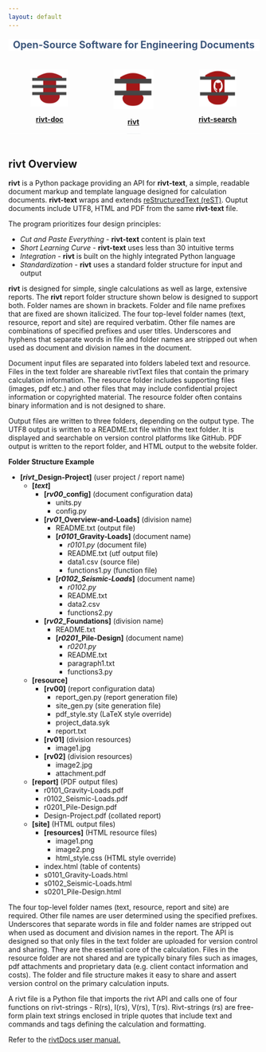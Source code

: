 ```yaml
---
layout: default
---
```



<p style= "font-size: 1.4em !important;text-align:center; color:#3d577c; background-color:#fff"><b>Open-Source Software for Engineering Documents</b></p>
<br>

<div id="banner" style="overflow:visible; display:flex; justify-content:space-around; font-size:1.0em !important; text-align:center">
    <div>
    <a href="https://rivtdoc.net"><img src="./assets/img/rivtdocs03.png" width="75" height="75" /></a><p><a href="https://rivtdoc.net"><b>rivt-doc</b></a></p>
    </div>
    <div>
    <a href="https://rivtcode.net"><img src="./assets/img/rivt03.png" width="80" height="80"/></a><p style="color:#a4a2a2"><a href="https://rivtcode.net"><b>rivt</b></a></p>
    </div>
    <div>
    <a href="https://rivtdoc.net/search"><img src="./assets/img/search03.png" width="75" height="75"/></a><p style="color:#a4a2a2"><a href="https://rivtdoc.net/search"><b>rivt-search</b></a></p>
    </div>
</div>

<p style= "font-size: .1em !important;text-align:center; color:#3d577c; background-color:#fff">------------------------------------------ </p>
<br>

## **rivt** Overview

**rivt** is a Python package providing an API for **rivt-text**, a simple,
readable document markup and template language designed for calculation
documents. **rivt-text** wraps and extends [reStructuredText
(reST)](https://docutils.sourceforge.io/rst.html). Ouptut documents include
UTF8, HTML and PDF from the same **rivt-text** file.

The program prioritizes four design principles:

- *Cut and Paste Everything* - **rivt-text** content is plain text
- *Short Learning Curve* - **rivt-text** uses less than 30 intuitive terms
- *Integration* - **rivt** is built on the highly integrated Python language
- *Standardization* - **rivt** uses a standard folder structure for input and output

**rivt** is designed for simple, single calculations as well as large, extensive
reports. The **rivt** report folder structure shown below is designed to
support both. Folder names are shown in brackets. Folder and file name prefixes
that are fixed are shown italicized. The four top-level folder names (text,
resource, report and site) are required verbatim. Other file names are
combinations of specified prefixes and user titles. Underscores and hyphens
that separate words in file and folder names are stripped out when used as
document and division names in the document.

Document input files are separated into folders labeled text and resource.
Files in the text folder are shareable rivtText files that contain the primary
calculation information. The resource folder includes supporting files (images,
pdf etc.) and other files that may include confidential project information or
copyrighted material. The resource folder often contains binary information and
is not designed to share.

Output files are written to three folders, depending on the output type. The
UTF8 output is written to a README.txt file within the text folder. It is
displayed and searchable on version control platforms like GitHub. PDF output
is written to the report folder, and HTML output to the website folder.

**Folder Structure Example**

- **[*rivt*_Design-Project]** (user project / report name)
    - **[*text*]**
        - **[*rv00*_config]** (document configuration data)
            - units.py
            - config.py
        - **[*rv01*_Overview-and-Loads]**  (division name)
            - README.txt (output file)
            - **[*r0101*_Gravity-Loads]**  (document name)
                - *r0101.py* (document file) 
                - README.txt (utf output file)
                - data1.csv (source file)
                - functions1.py (function file)
            - **[*r0102_Seismic-Loads*]** (document name)
                - *r0102.py*  
                - README.txt
                - data2.csv 
                - functions2.py 
         - **[*rv02*_Foundations]** (division name)
             - README.txt
             - **[*r0201*_Pile-Design]** (document name)
                 - *r0201.py*
                 - README.txt
                 - paragraph1.txt
                 - functions3.py 
    - **[resource]**
        - **[rv00]** (report configuration data)
            - report_gen.py (report generation file)
            - site_gen.py (site generation file)
            - pdf_style.sty (LaTeX style override)
            - project_data.syk
            - report.txt
        - **[rv01]**    (division resources)
            - image1.jpg
        - **[rv02]**    (division resources)
            - image2.jpg
            - attachment.pdf    
    - **[report]** (PDF output files)
        - r0101_Gravity-Loads.pdf
        - r0102_Seismic-Loads.pdf
        - r0201_Pile-Design.pdf
        - Design-Project.pdf  (collated report)
    - **[site]** (HTML output files)
        - **[resources]** (HTML resource files)
            - image1.png
            - image2.png
            - html_style.css (HTML style override)
        - index.html  (table of contents)
        - s0101_Gravity-Loads.html
        - s0102_Seismic-Loads.html
        - s0201_Pile-Design.html

The four top-level folder names (text, resource, report and site) are required.
Other file names are user determined using the specified prefixes. Underscores
that separate words in file and folder names are stripped out when used as
document and division names in the report. The API is designed so that only
files in the text folder are uploaded for version control and sharing. They are
the essential core of the calculation. Files in the resource folder are not
shared and are typically binary files such as images, pdf attachments and
proprietary data (e.g. client contact information and costs). The folder and
file structure makes it easy to share and assert version control on the primary
calculation inputs.

A rivt file is a Python file that imports the rivt API and calls one of four
functions on rivt-strings - R(rs), I(rs), V(rs), T(rs). Rivt-strings (rs) are
free-form plain text strings enclosed in triple quotes that include text and
commands and tags defining the calculation and formatting.

Refer to the [rivtDocs user manual.](https://rivtDocs.net)
